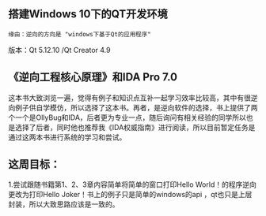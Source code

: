 ##  搭建Windows 10下的QT开发环境
    缘由：逆向的方向是 "windows下基于Qt的应用程序"
版本：Qt 5.12.10 /Qt Creator 4.9 

## 《逆向工程核心原理》和IDA Pro 7.0
这本书大致浏览一遍，觉得有例子和知识点互补一起学习效率比较高，其中有很逆向例子供自学模仿，所以选择了这本书。再者，是逆向软件的选择，书上提供了两个一个是OllyBug和IDA，后者更为专业一点，随后询问有相关经验的同学所以也是选择了后者，同时他也推荐我《IDA权威指南》进行阅读，所以目前暂定任务是通过这两本书进行系统的学习和尝试。

## 这周目标：
1.尝试跟随书籍第1、2、3章内容简单将简单的窗口打印Hello World！的程序逆向更改为打印Hello Joker！书上的例子只是简单的windows的api ，qt也只是上层封装，所以大致思路应该是一致的。

